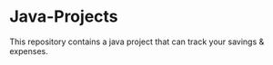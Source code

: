 # Java-Projects
This repository contains a java project that can track your savings &amp; expenses.
